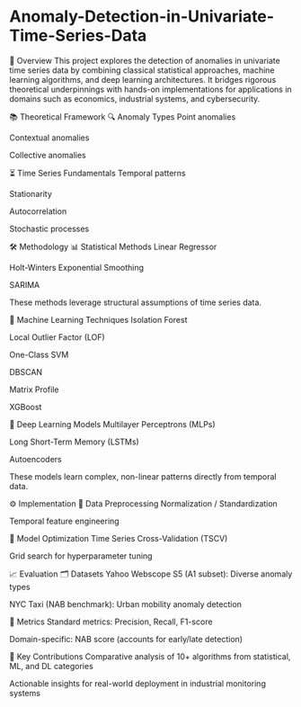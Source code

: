 # Anomaly-Detection-in-Univariate-Time-Series-Data

🧠 Overview
This project explores the detection of anomalies in univariate time series data by combining classical statistical approaches, machine learning algorithms, and deep learning architectures. It bridges rigorous theoretical underpinnings with hands-on implementations for applications in domains such as economics, industrial systems, and cybersecurity.

📚 Theoretical Framework
🔍 Anomaly Types
Point anomalies

Contextual anomalies

Collective anomalies

⏳ Time Series Fundamentals
Temporal patterns

Stationarity

Autocorrelation

Stochastic processes

🛠️ Methodology
📊 Statistical Methods
Linear Regressor

Holt-Winters Exponential Smoothing

SARIMA

These methods leverage structural assumptions of time series data.

🤖 Machine Learning Techniques
Isolation Forest

Local Outlier Factor (LOF)

One-Class SVM

DBSCAN

Matrix Profile

XGBoost

🧠 Deep Learning Models
Multilayer Perceptrons (MLPs)

Long Short-Term Memory (LSTMs)

Autoencoders

These models learn complex, non-linear patterns directly from temporal data.

⚙️ Implementation
🧹 Data Preprocessing
Normalization / Standardization

Temporal feature engineering

🔧 Model Optimization
Time Series Cross-Validation (TSCV)

Grid search for hyperparameter tuning

📈 Evaluation
🗂️ Datasets
Yahoo Webscope S5 (A1 subset): Diverse anomaly types

NYC Taxi (NAB benchmark): Urban mobility anomaly detection

📏 Metrics
Standard metrics: Precision, Recall, F1-score

Domain-specific: NAB score (accounts for early/late detection)

🧩 Key Contributions
Comparative analysis of 10+ algorithms from statistical, ML, and DL categories

Actionable insights for real-world deployment in industrial monitoring systems
